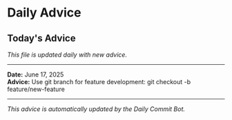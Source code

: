 # Daily Advice

## Today's Advice
*This file is updated daily with new advice.*

---

**Date:** June 17, 2025  
**Advice:** Use git branch for feature development: git checkout -b feature/new-feature

---

*This advice is automatically updated by the Daily Commit Bot.*
